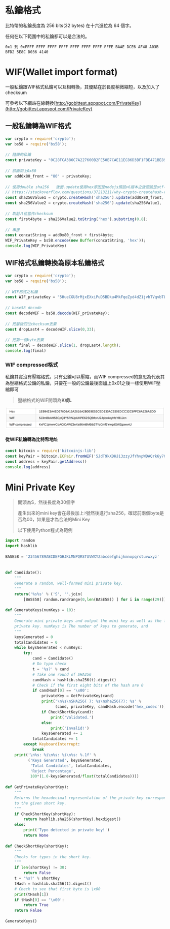 # 私鑰格式

比特幣的私鑰長度為 256 bits\(32 bytes\) 在十六進位為 64 個字。

任何在以下範圍中的私鑰都可以是合法的。

```
0x1 到 0xFFFF FFFF FFFF FFFF FFFF FFFF FFFF FFFE BAAE DCE6 AF48 A03B BFD2 5E8C D036 4140
```

# WIF\(Wallet import format\)

一般私鑰跟WIF格式私鑰可以互相轉換，其優點在於長度稍微縮短，以及加入了checksum

可參考以下網站在線轉換[http://gobittest.appspot.com/PrivateKey](http://gobittest.appspot.com/PrivateKey)

## 一般私鑰轉為WIF格式

```js
var crypto = require('crypto');
var bs58 = require('bs58');

// 隨機的私鑰
const privateKey = "0C28FCA386C7A227600B2FE50B7CAE11EC86D3BF1FBE471BE89827E19D72AA1D";

// 前面加上0x80
var add0x80_front = "80" + privateKey;

// 使用double sha256   後面.update使用hex原因是nodejs預設v6版本之後預設是utf-8
// https://stackoverflow.com/questions/37213211/why-crypto-createhash-returns-different-output-in-new-version
const sha256Value1 = crypto.createHash('sha256').update(add0x80_front, 'hex').digest();
const sha256Value2 = crypto.createHash('sha256').update(sha256Value1, 'hex').digest();

// 取前八位當作checksum
const first4byte = sha256Value2.toString('hex').substring(0,8);

// 串接
const concatString = add0x80_front + first4byte;
WIF_PrivateKey = bs58.encode(new Buffer(concatString, 'hex'));
console.log(WIF_PrivateKey)
```

## WIF格式私鑰轉換為原本私鑰格式

```js
var crypto = require('crypto');
var bs58 = require('bs58');

// WIF格式之私鑰
const WIF_privateKey = "5HueCGU8rMjxEXxiPuD5BDku4MkFqeZyd4dZ1jvhTVqvbTLvyTJ";

// base58 decode
const decodeWIF = bs58.decode(WIF_privateKey);

// 把最後四位checksum丟棄
const dropLast4 = decodeWIF.slice(0,33);

// 把第一個byte丟棄
const final = decodeWIF.slice(1, dropLast4.length);
console.log(final)
```

### WIF­ compressed格式

私鑰其實沒有壓縮格式，只有公鑰可以壓縮，而WIF­ compressed的意思為代表其為壓縮格式公鑰的私鑰，只要在一般的公鑰最後面加上0x01之後一樣使用WIF壓縮即可

> 壓縮格式的WIF開頭為**K或L**

![](/assets/896.png)

#### 從WIF私鑰轉為比特幣地址

```js
const bitcoin = require('bitcoinjs-lib')
const keyPair = bitcoin.ECPair.fromWIF('5JdT9kXDHJi3zzyJfYhvpWDAQrk6y7GPCkQiQfdxk5aV4jrq12A') // 輸入WIF格式私鑰
const address = keyPair.getAddress()
console.log(address)
```

# Mini Private Key

> 開頭為S，然後長度為30個字
>
> 產生出來的mini key會在最後加上`?`號然後進行sha256，確認前兩個byte是否為00，如果是才為合法的Mini Key
>
> 以下使用Python程式為範例

```python
import random
import hashlib

BASE58 = '23456789ABCDEFGHJKLMNPQRSTUVWXYZabcdefghijkmnopqrstuvwxyz'


def Candidate():
    """
    Generate a random, well-formed mini private key.
    """
    return('%s%s' % ('S', ''.join(
        [BASE58[ random.randrange(0,len(BASE58)) ] for i in range(29)])))

def GenerateKeys(numKeys = 10):
    """
    Generate mini private keys and output the mini key as well as the full
    private key. numKeys is The number of keys to generate, and 
    """
    keysGenerated = 0
    totalCandidates = 0
    while keysGenerated < numKeys:
        try:
            cand = Candidate()
            # Do typo check
            t = '%s?' % cand
            # Take one round of SHA256
            candHash = hashlib.sha256(t).digest()
            # Check if the first eight bits of the hash are 0
            if candHash[0] == '\x00':
                privateKey = GetPrivateKey(cand)
                print('\n%s\nSHA256( ): %s\nsha256(?): %s' %
                      (cand, privateKey, candHash.encode('hex_codec')))
                if CheckShortKey(cand):
                    print('Validated.')
                else:
                    print('Invalid!')
                keysGenerated += 1
            totalCandidates += 1
        except KeyboardInterrupt:
            break
    print('\n%s: %i\n%s: %i\n%s: %.1f' %
          ('Keys Generated', keysGenerated,
           'Total Candidates', totalCandidates,
           'Reject Percentage',
           100*(1.0-keysGenerated/float(totalCandidates))))

def GetPrivateKey(shortKey):
    """
    Returns the hexadecimal representation of the private key corresponding
    to the given short key.
    """
    if CheckShortKey(shortKey):
        return hashlib.sha256(shortKey).hexdigest()
    else:
        print('Typo detected in private key!')
        return None

def CheckShortKey(shortKey):
    """
    Checks for typos in the short key.
    """
    if len(shortKey) != 30:
        return False
    t = '%s?' % shortKey
    tHash = hashlib.sha256(t).digest()
    # Check to see that first byte is \x00
    print(tHash[1])
    if tHash[0] == '\x00':
        return True
    return False

GenerateKeys()
```



